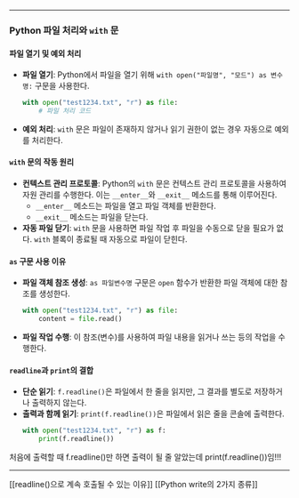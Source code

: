 
---

### Python 파일 처리와 `with` 문

#### 파일 열기 및 예외 처리
- **파일 열기**: Python에서 파일을 열기 위해 `with open("파일명", "모드") as 변수명:` 구문을 사용한다.
  ```python
  with open("test1234.txt", "r") as file:
      # 파일 처리 코드
  ```
- **예외 처리**: `with` 문은 파일이 존재하지 않거나 읽기 권한이 없는 경우 자동으로 예외를 처리한다.

#### `with` 문의 작동 원리
- **컨텍스트 관리 프로토콜**: Python의 `with` 문은 컨텍스트 관리 프로토콜을 사용하여 자원 관리를 수행한다. 이는 `__enter__`와 `__exit__` 메소드를 통해 이루어진다.
  - `__enter__` 메소드는 파일을 열고 파일 객체를 반환한다.
  - `__exit__` 메소드는 파일을 닫는다.
- **자동 파일 닫기**: `with` 문을 사용하면 파일 작업 후 파일을 수동으로 닫을 필요가 없다. `with` 블록이 종료될 때 자동으로 파일이 닫힌다.

#### `as` 구문 사용 이유
- **파일 객체 참조 생성**: `as 파일변수명` 구문은 `open` 함수가 반환한 파일 객체에 대한 참조를 생성한다.
  ```python
  with open("test1234.txt", "r") as file:
      content = file.read()
  ```
- **파일 작업 수행**: 이 참조(변수)를 사용하여 파일 내용을 읽거나 쓰는 등의 작업을 수행한다.

#### `readline`과 `print`의 결합
- **단순 읽기**: `f.readline()`은 파일에서 한 줄을 읽지만, 그 결과를 별도로 저장하거나 출력하지 않는다.
- **출력과 함께 읽기**: `print(f.readline())`은 파일에서 읽은 줄을 콘솔에 출력한다.
  ```python
  with open("test1234.txt", "r") as f:
      print(f.readline())
  ```

처음에 출력할 때 f.readline()만 하면 출력이 될 줄 알았는데
print(f.readline())임!!!

---

[[readline()으로 계속 호출될 수 있는 이유]]
[[Python write의 2가지 종류]]
